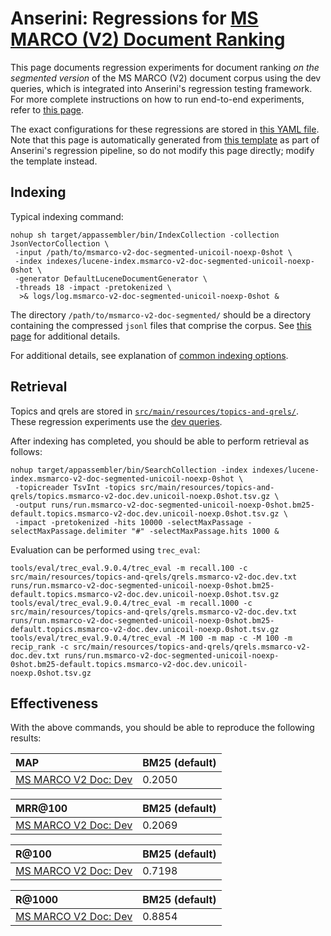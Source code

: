 # Anserini: Regressions for [MS MARCO (V2) Document Ranking](https://microsoft.github.io/msmarco/TREC-Deep-Learning.html)

This page documents regression experiments for document ranking _on the segmented version_ of the MS MARCO (V2) document corpus using the dev queries, which is integrated into Anserini's regression testing framework.
For more complete instructions on how to run end-to-end experiments, refer to [this page](experiments-msmarco-v2.md).

The exact configurations for these regressions are stored in [this YAML file](../src/main/resources/regression/msmarco-v2-doc-segmented-dev.yaml).
Note that this page is automatically generated from [this template](../src/main/resources/docgen/templates/msmarco-v2-doc-segmented-dev.template) as part of Anserini's regression pipeline, so do not modify this page directly; modify the template instead.

## Indexing

Typical indexing command:

```
nohup sh target/appassembler/bin/IndexCollection -collection JsonVectorCollection \
 -input /path/to/msmarco-v2-doc-segmented-unicoil-noexp-0shot \
 -index indexes/lucene-index.msmarco-v2-doc-segmented-unicoil-noexp-0shot \
 -generator DefaultLuceneDocumentGenerator \
 -threads 18 -impact -pretokenized \
  >& logs/log.msmarco-v2-doc-segmented-unicoil-noexp-0shot &
```

The directory `/path/to/msmarco-v2-doc-segmented/` should be a directory containing the compressed `jsonl` files that comprise the corpus.
See [this page](experiments-msmarco-v2.md) for additional details.

For additional details, see explanation of [common indexing options](common-indexing-options.md).

## Retrieval

Topics and qrels are stored in [`src/main/resources/topics-and-qrels/`](../src/main/resources/topics-and-qrels/).
These regression experiments use the [dev queries](../src/main/resources/topics-and-qrels/topics.msmarco-v2-doc.dev.txt).

After indexing has completed, you should be able to perform retrieval as follows:

```
nohup target/appassembler/bin/SearchCollection -index indexes/lucene-index.msmarco-v2-doc-segmented-unicoil-noexp-0shot \
 -topicreader TsvInt -topics src/main/resources/topics-and-qrels/topics.msmarco-v2-doc.dev.unicoil-noexp.0shot.tsv.gz \
 -output runs/run.msmarco-v2-doc-segmented-unicoil-noexp-0shot.bm25-default.topics.msmarco-v2-doc.dev.unicoil-noexp.0shot.tsv.gz \
 -impact -pretokenized -hits 10000 -selectMaxPassage -selectMaxPassage.delimiter "#" -selectMaxPassage.hits 1000 &
```

Evaluation can be performed using `trec_eval`:

```
tools/eval/trec_eval.9.0.4/trec_eval -m recall.100 -c src/main/resources/topics-and-qrels/qrels.msmarco-v2-doc.dev.txt runs/run.msmarco-v2-doc-segmented-unicoil-noexp-0shot.bm25-default.topics.msmarco-v2-doc.dev.unicoil-noexp.0shot.tsv.gz
tools/eval/trec_eval.9.0.4/trec_eval -m recall.1000 -c src/main/resources/topics-and-qrels/qrels.msmarco-v2-doc.dev.txt runs/run.msmarco-v2-doc-segmented-unicoil-noexp-0shot.bm25-default.topics.msmarco-v2-doc.dev.unicoil-noexp.0shot.tsv.gz
tools/eval/trec_eval.9.0.4/trec_eval -M 100 -m map -c -M 100 -m recip_rank -c src/main/resources/topics-and-qrels/qrels.msmarco-v2-doc.dev.txt runs/run.msmarco-v2-doc-segmented-unicoil-noexp-0shot.bm25-default.topics.msmarco-v2-doc.dev.unicoil-noexp.0shot.tsv.gz
```

## Effectiveness

With the above commands, you should be able to reproduce the following results:

MAP                                     | BM25 (default)|
:---------------------------------------|-----------|
[MS MARCO V2 Doc: Dev](https://microsoft.github.io/msmarco/TREC-Deep-Learning.html)| 0.2050    |


MRR@100                                 | BM25 (default)|
:---------------------------------------|-----------|
[MS MARCO V2 Doc: Dev](https://microsoft.github.io/msmarco/TREC-Deep-Learning.html)| 0.2069    |


R@100                                   | BM25 (default)|
:---------------------------------------|-----------|
[MS MARCO V2 Doc: Dev](https://microsoft.github.io/msmarco/TREC-Deep-Learning.html)| 0.7198    |


R@1000                                  | BM25 (default)|
:---------------------------------------|-----------|
[MS MARCO V2 Doc: Dev](https://microsoft.github.io/msmarco/TREC-Deep-Learning.html)| 0.8854    |
